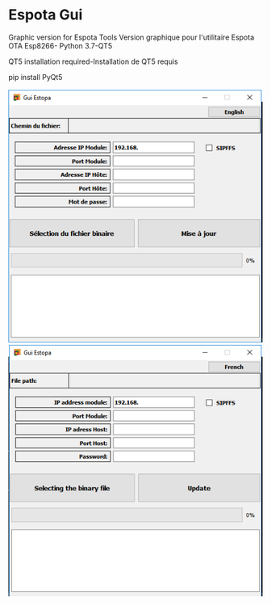 # Espota Gui
Graphic version for Espota Tools
Version graphique pour l'utilitaire Espota
OTA Esp8266- Python 3.7-QT5

QT5 installation required-Installation de QT5 requis

pip install PyQt5

<img src="https://github.com/christophe94700/Espota_Gui/raw/master/EspotaGuiFR.png" alt="enter image description here" style="max-width:100%;">

<img src="https://github.com/christophe94700/Espota_Gui/raw/master/EspotaGuiEN.png" alt="enter image description here" style="max-width:100%;">
